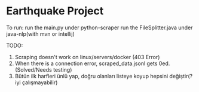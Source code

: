 # Earthquake Project


To run:
run the main.py under python-scraper
run the FileSplitter.java under java-nlp(with mvn or intellij)


TODO:
1. Scraping doesn't work on linux/servers/docker (403 Error)
2. When there is a connection error, scraped_data.jsonl gets 0ed. (Solved/Needs testing)
3. Bütün ilk harfleri ünlü yap, doğru olanları listeye koyup hepsini değiştir(? iyi çalışmayabilir)